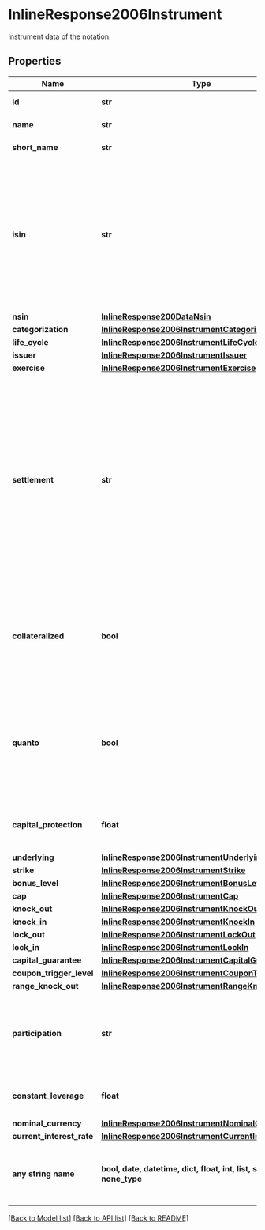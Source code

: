 # InlineResponse2006Instrument

Instrument data of the notation.

## Properties
Name | Type | Description | Notes
------------ | ------------- | ------------- | -------------
**id** | **str** | Identifier of the instrument. | [optional] 
**name** | **str** | Name of the instrument. | [optional] 
**short_name** | **str** | Short name of the instrument. | [optional] 
**isin** | **str** | The International Securities Identification Number (ISIN) of the instrument.The ISIN is a 12-character code of digits and upper-case letters that uniquely identifiesan instrument. | [optional] 
**nsin** | [**InlineResponse200DataNsin**](InlineResponse200DataNsin.md) |  | [optional] 
**categorization** | [**InlineResponse2006InstrumentCategorization**](InlineResponse2006InstrumentCategorization.md) |  | [optional] 
**life_cycle** | [**InlineResponse2006InstrumentLifeCycle**](InlineResponse2006InstrumentLifeCycle.md) |  | [optional] 
**issuer** | [**InlineResponse2006InstrumentIssuer**](InlineResponse2006InstrumentIssuer.md) |  | [optional] 
**exercise** | [**InlineResponse2006InstrumentExercise**](InlineResponse2006InstrumentExercise.md) |  | [optional] 
**settlement** | **str** | Settlement of the securitized derivative. It concerns the fulfillment of the issuer&#39;s contractual obligations arising from the securitized derivative. Depending on the terms, the underlying asset may be delivered physically or its equivalent monetary value may be payed out. | [optional] 
**collateralized** | **bool** | If &#x60;true&#x60;, this instrument is protected against an issuer default by collateral (e.g. COSI collateralization by SIX Swiss Exchange). | [optional] 
**quanto** | **bool** | If &#x60;true&#x60;, the risk of exchange rate fluctuations between the value unit of the underlying and the value unit of the cash flows is hedged. | [optional] 
**capital_protection** | **float** | Proportion of the nominal amount protected against loss. | [optional] 
**underlying** | [**InlineResponse2006InstrumentUnderlying**](InlineResponse2006InstrumentUnderlying.md) |  | [optional] 
**strike** | [**InlineResponse2006InstrumentStrike**](InlineResponse2006InstrumentStrike.md) |  | [optional] 
**bonus_level** | [**InlineResponse2006InstrumentBonusLevel**](InlineResponse2006InstrumentBonusLevel.md) |  | [optional] 
**cap** | [**InlineResponse2006InstrumentCap**](InlineResponse2006InstrumentCap.md) |  | [optional] 
**knock_out** | [**InlineResponse2006InstrumentKnockOut**](InlineResponse2006InstrumentKnockOut.md) |  | [optional] 
**knock_in** | [**InlineResponse2006InstrumentKnockIn**](InlineResponse2006InstrumentKnockIn.md) |  | [optional] 
**lock_out** | [**InlineResponse2006InstrumentLockOut**](InlineResponse2006InstrumentLockOut.md) |  | [optional] 
**lock_in** | [**InlineResponse2006InstrumentLockIn**](InlineResponse2006InstrumentLockIn.md) |  | [optional] 
**capital_guarantee** | [**InlineResponse2006InstrumentCapitalGuarantee**](InlineResponse2006InstrumentCapitalGuarantee.md) |  | [optional] 
**coupon_trigger_level** | [**InlineResponse2006InstrumentCouponTriggerLevel**](InlineResponse2006InstrumentCouponTriggerLevel.md) |  | [optional] 
**range_knock_out** | [**InlineResponse2006InstrumentRangeKnockOut**](InlineResponse2006InstrumentRangeKnockOut.md) |  | [optional] 
**participation** | **str** | Participation direction of a factor certificate at the level movement of its effective underlying. | [optional] 
**constant_leverage** | **float** | Constant leverage of a factor certificate. | [optional] 
**nominal_currency** | [**InlineResponse2006InstrumentNominalCurrency**](InlineResponse2006InstrumentNominalCurrency.md) |  | [optional] 
**current_interest_rate** | [**InlineResponse2006InstrumentCurrentInterestRate**](InlineResponse2006InstrumentCurrentInterestRate.md) |  | [optional] 
**any string name** | **bool, date, datetime, dict, float, int, list, str, none_type** | any string name can be used but the value must be the correct type | [optional]

[[Back to Model list]](../README.md#documentation-for-models) [[Back to API list]](../README.md#documentation-for-api-endpoints) [[Back to README]](../README.md)


